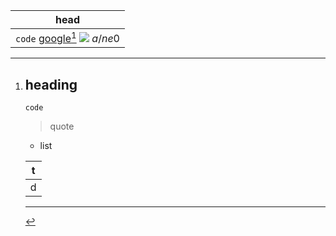 | head |
| ---- |
| `code` [google](https://www.google.com)[^1] ![](https://www.google.com) $a /ne 0$ |

[^1]: # heading

        code

    > quote

    * list

    | t |
    | - |
    | d |

    <div></div>

    ___
